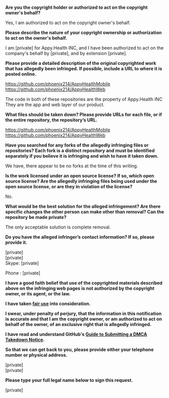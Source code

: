 **Are you the copyright holder or authorized to act on the copyright owner's behalf?**

Yes, I am authorized to act on the copyright owner's behalf.

**Please describe the nature of your copyright ownership or authorization to act on the owner's behalf.**

I am [private] for Appy.Health INC, and I have been authorized to act on the company's behalf by [private], and by extension [private].

**Please provide a detailed description of the original copyrighted work that has allegedly been infringed. If possible, include a URL to where it is posted online.**

https://github.com/phoenix214/AppyHealthMobile  
https://github.com/phoenix214/AppyHealthWeb

The code in both of these repositories are the property of Appy.Health INC  
They are the app and web layer of our product.

**What files should be taken down? Please provide URLs for each file, or if the entire repository, the repository’s URL.**

https://github.com/phoenix214/AppyHealthMobile  
https://github.com/phoenix214/AppyHealthWeb

**Have you searched for any forks of the allegedly infringing files or repositories? Each fork is a distinct repository and must be identified separately if you believe it is infringing and wish to have it taken down.**

We have, there appear to be no forks at the time of this writing.

**Is the work licensed under an open source license? If so, which open source license? Are the allegedly infringing files being used under the open source license, or are they in violation of the license?**

No.

**What would be the best solution for the alleged infringement? Are there specific changes the other person can make other than removal? Can the repository be made private?**

The only acceptable solution is complete removal.

**Do you have the alleged infringer’s contact information? If so, please provide it.**

[private]  
[private]  
Skype:
[private]

Phone : [private]

**I have a good faith belief that use of the copyrighted materials described above on the infringing web pages is not authorized by the copyright owner, or its agent, or the law.**

**I have taken <a href="https://www.lumendatabase.org/topics/22">fair use</a> into consideration.**

**I swear, under penalty of perjury, that the information in this notification is accurate and that I am the copyright owner, or am authorized to act on behalf of the owner, of an exclusive right that is allegedly infringed.**

**I have read and understand GitHub's <a href="https://help.github.com/articles/guide-to-submitting-a-dmca-takedown-notice/">Guide to Submitting a DMCA Takedown Notice</a>.**

**So that we can get back to you, please provide either your telephone number or physical address.**

[private]  
[private]

**Please type your full legal name below to sign this request.**

[private]
